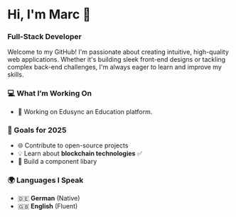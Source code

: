 # Hi, I'm Marc 👋  
### Full-Stack Developer  

Welcome to my GitHub! I'm passionate about creating intuitive, high-quality web applications. Whether it's building sleek front-end designs or tackling complex back-end challenges, I'm always eager to learn and improve my skills.  

### 💻 What I’m Working On  
- 🔨 Working on Edusync an Education platform. 

### 🎯 Goals for 2025  
- 🌐 Contribute to open-source projects  
- 💡 Learn about **blockchain technologies** ✅
- 💪 Build a component libary

### 🌍 Languages I Speak  
- 🇩🇪 **German** (Native)  
- 🇬🇧 **English** (Fluent)   
